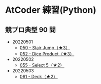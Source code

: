 # AtCoder 練習(Python)

## 競プロ典型 90 問

- 20220501
  - [050 - Stair Jump（★3）](https://atcoder.jp/contests/typical90/tasks/typical90_ax)
  - [052 - Dice Product（★3）](https://atcoder.jp/contests/typical90/tasks/typical90_az)
- 20220502
  - [055 - Select 5（★2）](https://atcoder.jp/contests/typical90/tasks/typical90_bc)
- 20220503
  - [061 - Deck（★2）](https://atcoder.jp/contests/typical90/tasks/typical90_bi)

